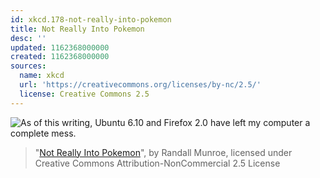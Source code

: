 ```yaml
---
id: xkcd.178-not-really-into-pokemon
title: Not Really Into Pokemon
desc: ''
updated: 1162368000000
created: 1162368000000
sources:
  name: xkcd
  url: 'https://creativecommons.org/licenses/by-nc/2.5/'
  license: Creative Commons 2.5
---
```

![As of this writing, Ubuntu 6.10 and Firefox 2.0 have left my computer a complete mess.](https://imgs.xkcd.com/comics/not_really_into_pokemon.png)
> "[Not Really Into Pokemon](https://xkcd.com/178/)", by Randall Munroe, licensed under Creative Commons Attribution-NonCommercial 2.5 License
